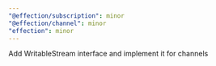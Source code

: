 ```yaml
---
"@effection/subscription": minor
"@effection/channel": minor
"effection": minor
---
```


Add WritableStream interface and implement it for channels
